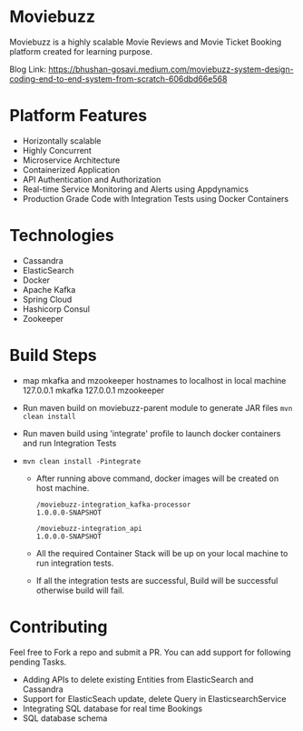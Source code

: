 # Moviebuzz
Moviebuzz is a highly scalable Movie Reviews and  Movie Ticket Booking platform created for learning purpose. 

Blog Link: https://bhushan-gosavi.medium.com/moviebuzz-system-design-coding-end-to-end-system-from-scratch-606dbd66e568

# Platform Features

 - Horizontally scalable
 - Highly Concurrent
 - Microservice Architecture
 - Containerized Application
 - API Authentication and Authorization
 - Real-time Service Monitoring and Alerts using Appdynamics
 - Production Grade Code with Integration Tests using Docker Containers
 
 # Technologies
 
 - Cassandra
 - ElasticSearch
 - Docker
 - Apache Kafka
 - Spring Cloud
 - Hashicorp Consul
 - Zookeeper

#  Build Steps

 - map mkafka and mzookeeper hostnames to localhost in local machine
	 127.0.0.1 mkafka
	127.0.0.1 mzookeeper
	
 - Run maven build on moviebuzz-parent module  to generate JAR files
	 `mvn clean install`
	 
 - Run maven build using 'integrate' profile to launch docker containers and run Integration Tests
 - 
	 `mvn clean install -Pintegrate`
		 
	 - After running above command, docker images will be created on host machine.
	 
		 `/moviebuzz-integration_kafka-processor                                      1.0.0.0-SNAPSHOT`
	 
		 `/moviebuzz-integration_api                                            1.0.0.0-SNAPSHOT`
	 
	 
	 - All the required Container Stack will be up on your local machine to run integration tests.
	 - If all the integration tests are successful, Build will be successful otherwise build will fail.

 # Contributing
 Feel free to Fork a repo and submit a PR.
You can add support for following pending Tasks. 
 - Adding APIs to delete existing Entities from ElasticSearch and Cassandra
 - Support for ElasticSeach update, delete Query in ElasticsearchService
 - Integrating SQL database for real time Bookings
 - SQL database schema
 
